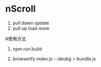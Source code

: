 # nScroll
1. pull down update
1. pull up load more

#使用方法
1. npm run build

1. browserify index.js --deubg > bundle.js